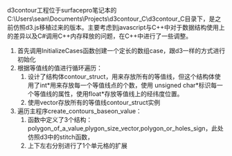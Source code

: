 d3contour工程位于surfacepro笔记本的C:\Users\sean\Documents\Projects\d3contour\_C\d3contour\_C目录下，是之前仿照d3.js移植过来的版本。主要考虑到javascript与C++中对于数据结构使用上的差异以及C\#调用C++内存释放的问题，在C++中进行了一些调整。

1. 首先调用InitializeCases函数创建一个定长的数组case，跟d3一样的方式进行初始化
2. 根据等值线的值进行循环遍历：
   1. 设计了结构体contour\_struct，用来存放所有的等值线，但这个结构体使用了int\*用来存放每一个等值线点的个数，使用 unsigned char\*标识每一个等值线的属性，使用float\*存放等值线上的经纬度位置。
   2. 使用vector存放所有的等值线contour\_struct实例
3. 遍历主程序create\_contours\_baseon\_value：
   1. 函数中定义了3个结构：polygon\_of\_a\_value,plygon\_size\_vector,polygon\_or\_holes\_sign，此处仿照d3中的stitch函数，
   2. 上下左右分别进行了1个单元格的扩展



